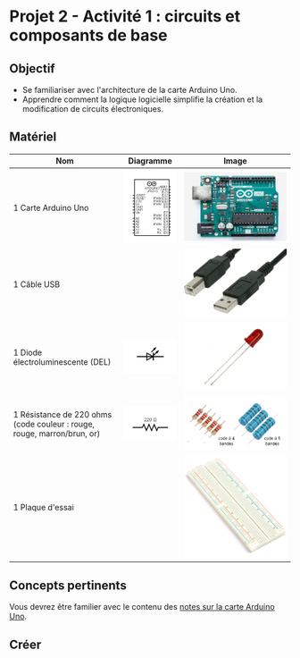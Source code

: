 # Projet 2 - Activité 1 : circuits et composants de base

## Objectif

* Se familiariser avec l'architecture de la carte Arduino Uno.
* Apprendre comment la logique logicielle simplifie la création et la modification de circuits électroniques.

## Matériel

Nom | Diagramme | Image
--- | --- | ---
1 Carte Arduino Uno | ![uno](./images/p2/diag-uno.png) | ![Arduino](./images/p2/arduino-uno.jpg)
1 Câble USB |  | ![USB](./images/p2/usb-a-b.jpg)
1 Diode électroluminescente (DEL) | ![del](./images/p2/diag-led.png) | ![DEL](./images/p2/led.jpg)
1 Résistance de 220 ohms (code couleur : rouge, rouge, marron/brun, or) | ![résistance](./images/p2/diag-resistor.png) | ![résistance](./images/p2/220ohm.drawio.png)
1 Plaque d'essai |  | ![plaque](./images/p2/breadboard.jpg)

## Concepts pertinents

Vous devrez être familier avec le contenu des [notes sur la carte Arduino Uno](./p2-3m_notes_composants.md#arduino-uno).

## Créer

